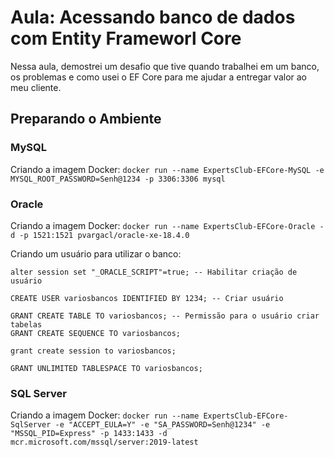 # Aula: Acessando banco de dados com Entity Frameworl Core
Nessa aula, demostrei um desafio que tive quando trabalhei em um banco, os problemas e como usei o EF Core para me ajudar a entregar valor ao meu cliente.

## Preparando o Ambiente

### MySQL
Criando a imagem Docker: `docker run --name ExpertsClub-EFCore-MySQL -e MYSQL_ROOT_PASSWORD=Senh@1234 -p 3306:3306 mysql`

### Oracle
Criando a imagem Docker: `docker run --name ExpertsClub-EFCore-Oracle -d -p 1521:1521 pvargacl/oracle-xe-18.4.0`

Criando um usuário para utilizar o banco:

	alter session set "_ORACLE_SCRIPT"=true; -- Habilitar criação de usuário  

	CREATE USER variosbancos IDENTIFIED BY 1234; -- Criar usuário

	GRANT CREATE TABLE TO variosbancos; -- Permissão para o usuário criar tabelas
	GRANT CREATE SEQUENCE TO variosbancos;

	grant create session to variosbancos; 

	GRANT UNLIMITED TABLESPACE TO variosbancos;
  
### SQL Server
Criando a imagem Docker: `docker run --name ExpertsClub-EFCore-SqlServer -e "ACCEPT_EULA=Y" -e "SA_PASSWORD=Senh@1234" -e "MSSQL_PID=Express" -p 1433:1433 -d mcr.microsoft.com/mssql/server:2019-latest `


